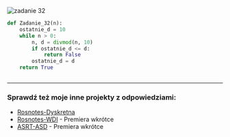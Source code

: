 <picture>
  <source srcset="../../srt/zbior_zadan/32.png" media="(prefers-color-scheme: light)">
  <source srcset="../../srt/zbior_zadan/black_32.png" media="(prefers-color-scheme: dark)">
  <img src="../../srt/zbior_zadan/black_32.png" alt="zadanie 32">
</picture>

```python
def Zadanie_32(n):
    ostatnie_d = 10
    while n > 0:
        n, d = divmod(n, 10)
        if ostatnie_d <= d:
            return False
        ostatnie_d = d
    return True



```

---
### Sprawdź też moje inne projekty z odpowiedziami:
- [Rosnotes-Dyskretna](https://github.com/kamilGie/Rosnotes-Dyskretna)
- [Rosnotes-WDI](https://github.com/kamilGie/Rosnotes-WDI) - Premiera wkrótce
- [ASRT-ASD](https://github.com/kamilGie/Rosnotes-Dyskretna) - Premiera wkrótce
